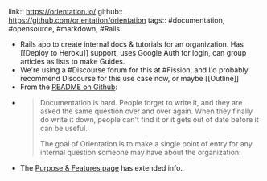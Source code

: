 ---
---

link:: https://orientation.io/
github:: https://github.com/orientation/orientation
tags:: #documentation, #opensource, #markdown, #Rails

- Rails app to create internal docs & tutorials for an organization. Has [[Deploy to Heroku]] support, uses Google Auth for login, can group articles as lists to make Guides.
- We're using a #Discourse forum for this at #Fission, and I'd probably recommend Discourse for this use case now, or maybe [[Outline]]
- From the [README on Github](https://github.com/orientation/orientation):
- > Documentation is hard. People forget to write it, and they are asked the same question over and over again. When they finally do write it down, people can't find it or it gets out of date before it can be useful.
  >
  > The goal of Orientation is to make a single point of entry for any internal question someone may have about the organization:
- The [Purpose & Features page](https://github.com/orientation/orientation/blob/master/doc/FEATURES.md) has extended info.